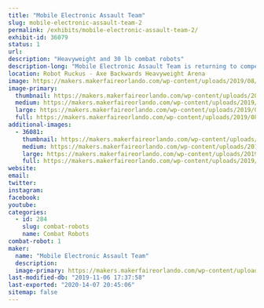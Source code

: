 ```yaml
---
title: "Mobile Electronic Assault Team"
slug: mobile-electronic-assault-team-2
permalink: /exhibits/mobile-electronic-assault-team-2/
exhibit-id: 36079
status: 1
url: 
description: "Heavyweight and 30 lb combat robots"
description-long: "Mobile Electronic Assault Team is returning to compete in the Orlando Maker Faire Robot Ruckus with Ratfish - a 220 lb Flipper, and Imperial Entanglements - a 30 lb pneumatic flipper. Ratfish has been completely rebuilt with brushless drive and weapon power, hoping to improve upon its performance from last year. Imperial Entanglements returns for the first time since the 2016 Maker Faire."
location: Robot Ruckus - Axe Backwards Heavyweight Arena
image: https://makers.makerfaireorlando.com/wp-content/uploads/2019/08/IMG_20181104_182925566-1024x768.jpg
image-primary:
  thumbnail: https://makers.makerfaireorlando.com/wp-content/uploads/2019/08/IMG_20181104_182925566-150x150.jpg
  medium: https://makers.makerfaireorlando.com/wp-content/uploads/2019/08/IMG_20181104_182925566-300x225.jpg
  large: https://makers.makerfaireorlando.com/wp-content/uploads/2019/08/IMG_20181104_182925566-1024x768.jpg
  full: https://makers.makerfaireorlando.com/wp-content/uploads/2019/08/IMG_20181104_182925566.jpg
additional-images:
  - 36081:
    thumbnail: https://makers.makerfaireorlando.com/wp-content/uploads/2019/08/IMG_20170216_200649288-150x150.jpg
    medium: https://makers.makerfaireorlando.com/wp-content/uploads/2019/08/IMG_20170216_200649288-169x300.jpg
    large: https://makers.makerfaireorlando.com/wp-content/uploads/2019/08/IMG_20170216_200649288-576x1024.jpg
    full: https://makers.makerfaireorlando.com/wp-content/uploads/2019/08/IMG_20170216_200649288.jpg
website: 
email: 
twitter: 
instagram: 
facebook: 
youtube: 
categories:
  - id: 284
    slug: combat-robots
    name: Combat Robots
combat-robot: 1
maker:
  name: "Mobile Electronic Assault Team"
  description:
  image-primary: https://makers.makerfaireorlando.com/wp-content/uploads/2018/08/Rat-Fish-1024x576.jpg
last-modified-db: "2019-11-06 17:37:58"
last-exported: "2020-14-07 20:45:06"
sitemap: false
---
```

